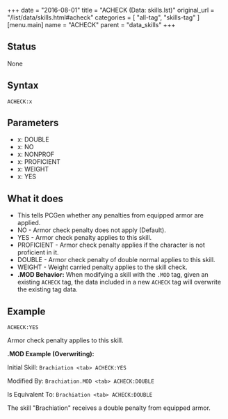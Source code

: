 +++
date = "2016-08-01"
title = "ACHECK (Data: skills.lst)"
original_url = "/list/data/skills.html#acheck"
categories = [ "all-tag", "skills-tag" ]
[menu.main]
    name = "ACHECK"
    parent = "data_skills"
+++

## Status

None

## Syntax

`ACHECK:x`

## Parameters

-   x: DOUBLE
-   x: NO
-   x: NONPROF
-   x: PROFICIENT
-   x: WEIGHT
-   x: YES



What it does
------------

-   This tells PCGen whether any penalties from equipped armor
    are applied.
-   NO - Armor check penalty does not apply (Default).
-   YES - Armor check penalty applies to this skill.
-   PROFICIENT - Armor check penalty applies if the character is not
    proficient in it.
-   DOUBLE - Armor check penalty of double normal applies to this skill.
-   WEIGHT - Weight carried penalty applies to the skill check.
-   **.MOD Behavior:** When modifying a skill with the `.MOD` tag, given
    an existing `ACHECK` tag, the data included in a new `ACHECK` tag
    will overwrite the existing tag data.

Example
-------

`ACHECK:YES`

Armor check penalty applies to this skill.

**.MOD Example (Overwriting):**

Initial Skill: `Brachiation <tab> ACHECK:YES`

Modified By: `Brachiation.MOD <tab> ACHECK:DOUBLE`

Is Equivalent To: `Brachiation <tab> ACHECK:DOUBLE`

The skill "Brachiation" receives a double penalty from equipped armor.

